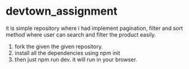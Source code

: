 # devtown_assignment

it is simple repository where i had implement pagination, filter and sort method where user can search and filter the product easily.

1. fork the given the given repository.
2. install all the dependencies using npm init
3. then just npm run dev. it will run in your browser.
   

